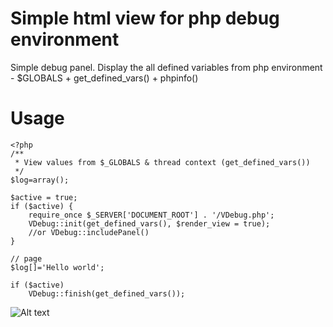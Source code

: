 # Simple html view for php debug environment
Simple debug panel. Display the all defined variables from php environment - $GLOBALS + get_defined_vars() + phpinfo()



# Usage
```
<?php
/**
 * View values from $_GLOBALS & thread context (get_defined_vars())
 */
$log=array();

$active = true;
if ($active) {
    require_once $_SERVER['DOCUMENT_ROOT'] . '/VDebug.php';
    VDebug::init(get_defined_vars(), $render_view = true);
    //or VDebug::includePanel()
}

// page
$log[]='Hello world';

if ($active)
    VDebug::finish(get_defined_vars());
```


![Alt text](https://github.com/mostali/vdebug/blob/master/screen.jpg?raw=true "PHP Debug Panel")
